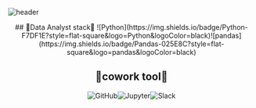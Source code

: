 <!--
**403summer/403summer** is a ✨ _special_ ✨ repository because its `README.md` (this file) appears on your GitHub profile.

Here are some ideas to get you started:

- 🔭 I’m currently working on ...
- 🌱 I’m currently learning ...
- 👯 I’m looking to collaborate on ...
- 🤔 I’m looking for help with ...
- 💬 Ask me about ...
- 📫 How to reach me: ...
- 😄 Pronouns: ...
- ⚡ Fun fact: ...
-->
![header](https://capsule-render.vercel.app/api?type=waving&color=auto&height=300&section=header&text=Hello!\%20I'm\%20Summer🐱&fontSize=80)

<div align='center'>
## 🌟Data Analyst stack🌟 
![Python](https://img.shields.io/badge/Python-F7DF1E?style=flat-square&logo=Python&logoColor=black)![pandas](https://img.shields.io/badge/Pandas-025E8C?style=flat-square&logo=pandas&logoColor=black)

## 🌟cowork tool🌟
![GitHub](https://img.shields.io/badge/GitHub-181717?style=flat-square&logo=GitHub&logoColor=#EEEEEE)![Jupyter](https://img.shields.io/badge/Jupyter-5881D8?style=flat-square&logo=Jupyter&logoColor=#5881D8)![Slack](https://img.shields.io/badge/Slack-ED1944?style=flat-square&logo=Slack&logoColor=#ED1944)
</div>
